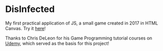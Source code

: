 # DisInfected

My first practical application of JS, a small game created in 2017 in HTML Canvas. Try it [here](https://antonistorb.github.io/DisInfected/)!

Thanks to Chris DeLeon for his Game Programming tutorial courses on [Udemy](https://www.udemy.com/user/christopherleedeleon/), which served as the basis for this project!
